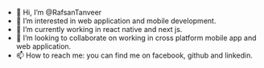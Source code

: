<!--- <a href="https://app.daily.dev/rafsantanveer"><img src="https://api.daily.dev/devcards/00274685d4e648aa9e31a6bf8d5888c8.png?r=u57" width="400" alt="Rafsan Zani Rabbi's Dev Card"/></a>
--->
- 👋 Hi, I’m @RafsanTanveer
- 👀 I’m interested in web application and mobile development.
- 🌱 I’m currently working in react native and next js.
- 💞️ I’m looking to collaborate on working in cross platform mobile app and web application. 
- 📫 How to reach me: you can find me on facebook, github and linkedin.

<!---
RafsanTanveer/RafsanTanveer is a ✨ special ✨ repository because its `README.md` (this file) appears on your GitHub profile.
You can click the Preview link to take a look at your changes.
--->
